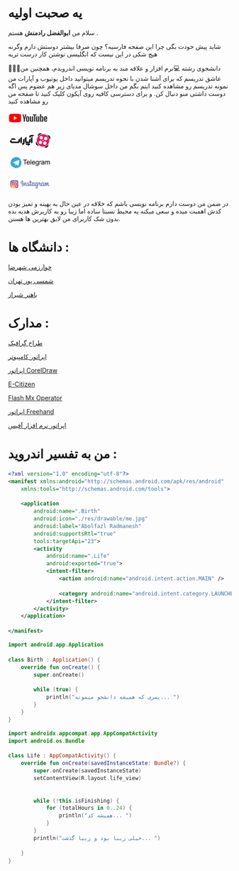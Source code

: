 # یه صحبت اولیه
سلام من **ابوالفضل رادمنش** هستم .


شاید پیش خودت بگی چرا این صفحه فارسیه؟ چون صرفا بیشتر دوستش دارم وگرنه هیچ شکی در این نیست که انگلیسی نوشتن کار درست تریه


🧑🏻‍🎓دانشجوی رشته 💻نرم افزار و علاقه مند به برنامه نویسی اندرویدم، همچنین من عاشق تدریسم که برای آشنا شدن با نحوه تدریسم میتوانید داخل یوتیوب و آپارات من نمونه تدریسم رو مشاهده کنید اینم بگم من داخل سوشال مدیای زیر هم عضوم پس اگه دوست داشتی منو دنبال کن. و برای دسترسی کافیه روی آیکون کلیک کنید تا صفحه من رو مشاهده کنید


‏[![logo_youtube](./res/drawable/logo_youtube.png)](https://youtube.com/@learndotroid)

‏ [![logo](./res/drawable/logo.png)](https://www.aparat.com/LearnDotRoid)

‏ [![logo_telegram](./res/drawable/logo_telegram.png)](https://t.me/LearnDotRoidRad)

‏ [![logo_insta](./res/drawable/logo_insta.png)](https://youtube.com/@learndotroid)






در ضمن من دوست دارم برنامه نویسی باشم که خلاقه در عین حال به بهینه و تمیز بودن کدش اهمیت میده و سعی میکنه یه محیط نسبتا ساده اما زیبا رو به کاربرش هدیه بده بدون شک کاربرای من لایق بهترین ها هستن.

# دانشگاه ها :

[خوارزمی شهرضا](https://p-shahreza.tvu.ac.ir/)

[شمسی پور تهران](https://shamsipour.tvu.ac.ir/)

[باهنر شیراز](https://bahonarshiraz.tvu.ac.ir/)



# مدارک :

[طراح گرافیک](http://learndotroid.com/Radmanesh/Me/Fa/image/Computer%20Graphic%20Designer.png)

[اپراتور کامپیوتر](http://learndotroid.com/Radmanesh/Me/Fa/image/Computer%20Operator.png)

[اپراتور CorelDraw](http://learndotroid.com/Radmanesh/Me/Fa/image/CorelDraw%20Operator.png)

[E-Citizen](http://learndotroid.com/Radmanesh/Me/Fa/image/E-Citizen.png)

[Flash Mx Operator](http://learndotroid.com/Radmanesh/Me/Fa/image/Flash%20Mx%20Operator.png)

[اپراتور Freehand](http://learndotroid.com/Radmanesh/Me/Fa/image/Freehand%20Operator.png)

[اپراتور نرم افزار آفیس](http://learndotroid.com/Radmanesh/Me/Fa/image/Office%20Software%20Operator.png)
# من به تفسیر اندروید :
```xml 
<?xml version="1.0" encoding="utf-8"?>
<manifest xmlns:android="http://schemas.android.com/apk/res/android"
    xmlns:tools="http://schemas.android.com/tools">

    <application
        android:name=".Birth"
        android:icon="./res/drawable/me.jpg"
        android:label="Abolfazl Radmanesh"
        android:supportsRtl="true"
        tools:targetApi="23">
        <activity
            android:name=".Life"
            android:exported="true">
            <intent-filter>
                <action android:name="android.intent.action.MAIN" />

                <category android:name="android.intent.category.LAUNCHER" />
            </intent-filter>
        </activity>
    </application>

</manifest> 
```

```kotlin 
import android.app.Application

class Birth : Application() {
    override fun onCreate() {
        super.onCreate()

        while (true) {
            println("پسری که همیشه دانشجو میمونه... ")
        }
    }
}
```

```kotlin 
import androidx.appcompat.app.AppCompatActivity
import android.os.Bundle

class Life : AppCompatActivity() {
    override fun onCreate(savedInstanceState: Bundle?) {
        super.onCreate(savedInstanceState)
        setContentView(R.layout.life_view)


        while (!this.isFinishing) {
            for (totalHours in 0..24) {
                println("همیشه کد... ")
            }
        }
        println("خیلی زیبا بود و زییا گذشت... ")

    }
}
```
